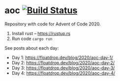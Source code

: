 # aoc [![Build Status](https://travis-ci.org/floatdrop/aoc.svg?branch=master)](https://travis-ci.org/floatdrop/aoc)

Repository with code for Advent of Code 2020.

1. Install rust – https://rustup.rs
2. Run code `cargo run`

See posts about each day:

- Day 1: https://floatdrop.dev/blog/2020/aoc-day-1/
- Day 2: https://floatdrop.dev/blog/2020/aoc-day-2/
- Day 3: https://floatdrop.dev/blog/2020/aoc-day-3/
- Day 4: https://floatdrop.dev/blog/2020/aoc-day-4/
